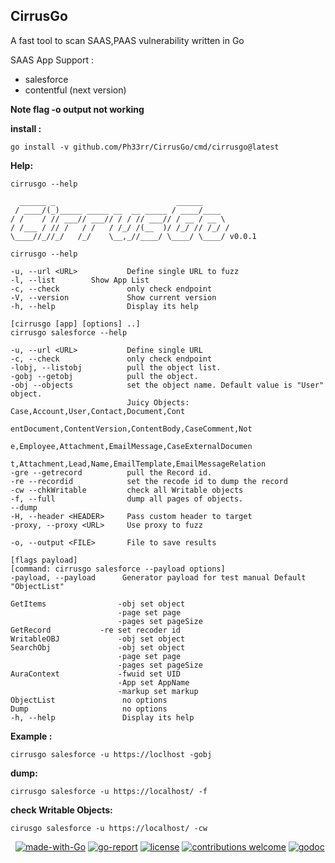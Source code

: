 ## CirrusGo
A fast tool to scan SAAS,PAAS vulnerability written in Go

SAAS App Support :

- salesforce
- contentful (next version)

**Note flag -o output not working**

**install :**

```console
go install -v github.com/Ph33rr/CirrusGo/cmd/cirrusgo@latest
```


**Help:**

```console
cirrusgo --help
```

 ```console
   ______ _                           ______
  / ____/(_)_____ _____ __  __ _____ / ____/____
 / /    / // ___// ___// / / // ___// / __ / __ \
/ /___ / // /   / /   / /_/ /(__  )/ /_/ // /_/ /
\____//_//_/   /_/    \__,_//____/ \____/ \____/ v0.0.1

cirrusgo --help

-u, --url <URL>           Define single URL to fuzz
-l, --list		  Show App List
-c, --check               only check endpoint
-V, --version             Show current version
-h, --help                Display its help

[cirrusgo [app] [options] ..]
cirrusgo salesforce --help

-u, --url <URL>           Define single URL
-c, --check               only check endpoint
-lobj, --listobj          pull the object list.
-gobj --getobj            pull the object.
-obj --objects            set the object name. Default value is "User" object.
                           Juicy Objects: Case,Account,User,Contact,Document,Cont
                           entDocument,ContentVersion,ContentBody,CaseComment,Not
                           e,Employee,Attachment,EmailMessage,CaseExternalDocumen
                           t,Attachment,Lead,Name,EmailTemplate,EmailMessageRelation
-gre --getrecord          pull the Record id.
-re --recordid            set the recode id to dump the record
-cw --chkWritable         check all Writable objects
-f, --full                dump all pages of objects.
--dump
-H, --header <HEADER>     Pass custom header to target
-proxy, --proxy <URL>     Use proxy to fuzz

-o, --output <FILE>       File to save results

[flags payload]
[command: cirrusgo salesforce --payload options]
-payload, --payload      Generator payload for test manual Default "ObjectList"

GetItems                -obj set object
                         -page set page
                         -pages set pageSize
GetRecord 	        -re set recoder id 
WritableOBJ             -obj set object  
SearchObj               -obj set object 
                         -page set page
                         -pages set pageSize
AuraContext             -fwuid set UID 
                         -App set AppName
                         -markup set markup                        
ObjectList               no options
Dump                     no options		 
-h, --help               Display its help 

```

**Example :**

```console
cirrusgo salesforce -u https://loclhost -gobj
```
**dump:**

```console
cirrusgo salesforce -u https://localhost/ -f
```
**check Writable Objects:**

```console
cirusgo salesforce -u https://localhost/ -cw
```


<img src="https://img.shields.io/badge/Open--Source--Summit-2022-blue.svg?logo=none" alt="" /></a>&nbsp;
[![made-with-Go](https://img.shields.io/badge/made%20with-Go-brightgreen.svg)](http://golang.org)
[![go-report](https://img.shields.io/badge/go%20report-A+-brightgreen.svg?style=flat)](https://img.shields.io/badge/go%20report-A+-brightgreen.svg?style=flat)
[![license](https://img.shields.io/badge/license-MIT-_red.svg)](https://opensource.org/licenses/MIT)
[![contributions welcome](https://img.shields.io/badge/contributions-welcome-brightgreen.svg?style=flat)](https://github.com/ph33rr/cirrusgo/issues)
[![godoc](https://img.shields.io/badge/godoc-reference-brightgreen.svg)](https://godoc.org/github.com/ph33rr/cirrusgo)
